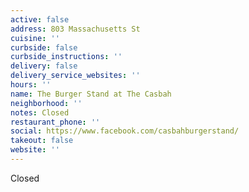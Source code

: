 ```yaml
---
active: false
address: 803 Massachusetts St
cuisine: ''
curbside: false
curbside_instructions: ''
delivery: false
delivery_service_websites: ''
hours: ''
name: The Burger Stand at The Casbah
neighborhood: ''
notes: Closed
restaurant_phone: ''
social: https://www.facebook.com/casbahburgerstand/
takeout: false
website: ''
---
```


Closed